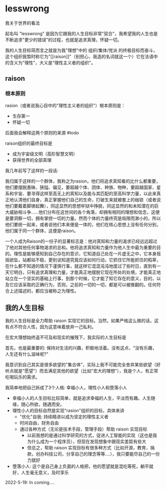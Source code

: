 # lesswrong
我关于世界的看法

起名叫 "lesswrong" 是因为它跟我的人生目标非常"契合"，我希望我的人生也是不断追求"更少的错误"的过程，也就是追求真理，怀疑一切。

我的人生目标简而言之就是为我"理想"中的 组织/集体/党派 的终极目标而奋斗，这个组织我暂时称它为"[[raison]]"（别担心，我造的名词就这一个）它在法语中的含义为"理性"，大义是"理性主义者的组织"。

## raison
### 根本原则
rasion（或者说我心目中的"理性主义者的组织"）根本原则是：
- 生存第一
- 怀疑一切

后面我会解释这两个原则的来源 #todo

raison组织的最终目标是

- 成为宇宙级文明（高阶智慧文明）
- 获得世界的全部真理

我几年前写了这样的一段话:

我归属于这样的一个群体，我称之为rasion，他们将追求真知看的比什么都重要，他们要摆脱愚昧、狭隘、偏见，要超越个体、团体、种族、物种，要超越国家、星系和宇宙、要寻得这样至高无上的真知以及能与其匹配的至高科学力量，以此来真正地认清他们自身，真正掌握他们自己的生命，打破生来就被套上的枷锁（或者说他们要戴着脚镣起舞），同这显然的思想牢狱中挣脱，同这显然的和未知潜在的巨大威胁相斗争......他们分布在这世间的各个角落，却拥有相同的理想和信念，这便是要洞察一切，拥有掌控一切的力量。然而个体的力量终究是局限而渺小的，所以他们要统一起来，或者说他们本来便是一体的，他们在核心思想上没有任何分别，他们属于同一个群体，这便是raison。

一个人成为Raison的一份子的显著标志是：他对真知和力量的渴求已经远远超过了他对其他任何事物渴求的总和。他将追求真知和力量作为他人生中最为重要的目的。理性是能够感知到自己存在的意识，它知道自己处在一片虚无之中，它本身摇摇欲坠，站都站不稳，更别谈知道究竟应该如何行动，它抓住它所能抓住的稻草，在什么都不知道的情况下谨慎行事，就这样它混混沌沌地度过了些时日，直到有一天它明白，只有追求真理和力量，才能真正地摆脱它现在所处的处境，才能真正地站立在一个坚实的基础上行事，到那个时候，它才能了知它存在的意义，目的，以及它应该采取的正确行为，否则，之前的一切的一切，都是可以被推翻的。任何符合上述描述的，都应当被称之为理性。     

## 我的人生目标

我的人生目标是全力帮助 raison 实现它的目标。当然，如果严格这么做的话，这有点不符合人性，因为这意味着放弃一己私利。

在宏大理想始终遥不可及和现实的摧残下，我实际的人生目标是

首先，也是最重要的: 保持对生活的兴趣，积极地活着。没有这点，"没有乐趣，人生还有什么滋味呢?"

我意识到自己其实是很多欲望的"集合体"，实际上我不可能完全舍弃某些欲望（好听点就是"愿望"）而去满足其他的欲望（比如"宏大的理想"），我是个人，有正常吃喝玩乐的需求。

我简单地把自己拆成了3个人格: 幸福小人，理性小人和堕落小人

- 幸福小人的人生目标比较简单，就是追求幸福的人生，平淡而有趣。人生随缘，随心所欲，随遇而安。
- 理性小人的目标自然是实现"rasion"组织的目标，具体来讲
    - "优化"自我: 持续精进以成为坚定的理性主义者
    - 时间自由，财务自由
    - 通过各种方式（无论是技术手段，管理手段）帮助 raison 实现目标
        - 以前我想的是通过科学研究的方式，促进人工智能的实现（这也是我为什么成为一个程序员），但现在发现想象中跟现实差距有些大
        - 但总之，帮助 raison 实现目标有很多种方式（比如开源，教育，捐款，创办科技公司，分享自己的理念等等....），我只要能尽自己的一份力就好
- 堕落小人: 这个是自己身上负面的人格把，他的愿望就是混吃等死，躺平就好，人生毫无意义，及时享乐

2022-5-19: In coming....
